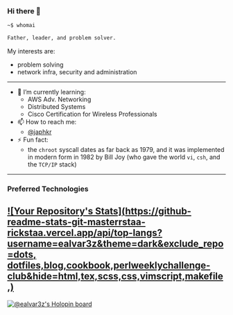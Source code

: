### Hi there 👋

```bash
~$ whomai

Father, leader, and problem solver.
```

My interests are:

- problem solving 
- network infra, security and administration
---

- 🌱 I’m currently learning:
  - AWS Adv. Networking
  - Distributed Systems
  - Cisco Certification for Wireless Professionals
- 📫 How to reach me:
  - [\@japhkr](https://twitter.com/japhkr)
- ⚡ Fun fact:
  - the `chroot` syscall dates as far back as 1979, and it was implemented in modern form in 1982 by Bill Joy (who gave the world `vi`, `csh`, and the `TCP/IP` stack)
---

### Preferred Technologies
[![Your Repository's Stats](https://github-readme-stats-git-masterrstaa-rickstaa.vercel.app/api/top-langs?username=ealvar3z&theme=dark&exclude_repo=dots, dotfiles,blog,cookbook,perlweeklychallenge-club&hide=html,tex,scss,css,vimscript,makefile,)](https://github.com/anuraghazra/github-readme-stats)
---

[![@ealvar3z's Holopin board](https://holopin.me/ealvar3z)](https://holopin.io/@ealvar3z)
